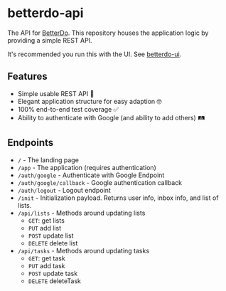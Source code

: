 # betterdo-api

The API for [BetterDo](https://branclon.com/betterdo). This repository houses the application logic by providing a simple REST API.

It's recommended you run this with the UI. See [betterdo-ui](https://github.com/brandon-pereira/betterdo-ui/).

## Features

- Simple usable REST API 🤖
- Elegant application structure for easy adaption 🤓
- 100% end-to-end test coverage ✅
- Ability to authenticate with Google (and ability to add others) 🛤

## Endpoints

- `/` - The landing page
- `/app` - The application (requires authentication)
- `/auth/google` - Authenticate with Google Endpoint
- `/auth/google/callback` - Google authentication callback
- `/auth/logout` - Logout endpoint
- `/init` - Initialization payload. Returns user info, inbox info, and list of lists.
- `/api/lists` - Methods around updating lists
  - `GET`: get lists
  - `PUT` add list
  - `POST` update list
  - `DELETE` delete list
- `/api/tasks` - Methods around updating tasks
  - `GET`: get task
  - `PUT` add task
  - `POST` update task
  - `DELETE` deleteTask